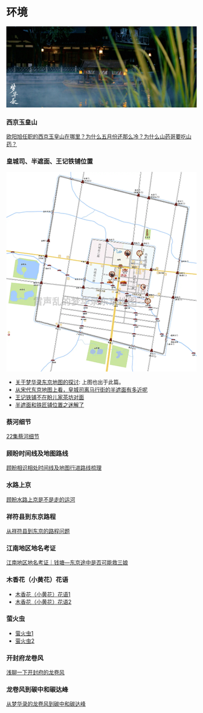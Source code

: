 # 环境

![](/image/kepu/huanjing.jpg)

### 西京玉皇山

[欧阳旭任职的西京玉皇山在哪里？为什么五月份还那么冷？为什么山药哥要吃山药？](https://www.douban.com/group/topic/268736029/?_i=6336943W54s0f1)

### 皇城司、半遮面、王记铁铺位置

![](/image/kepu/map.webp)
* [关于梦华录东京地图的探讨](https://www.douban.com/group/topic/279766730/?start=0&post=ok#last&_i=1251012Rn8heGv): 上图也出于此篇。
* [从宋代东京地图上看，皇城司离马行街的半遮面有多近呢](https://www.douban.com/group/topic/268558915/?_i=6335649W54s0f1)
* [王记铁铺不在盼儿家茶坊对面](https://www.douban.com/group/topic/268403849/?_i=6413709W54s0f1)
* [半遮面和铁匠铺位置之迷解了](https://www.douban.com/group/topic/268923993/?_i=6342501W54s0f1)

### 蔡河细节

[22集蔡河细节](https://www.douban.com/group/topic/269142600/?_i=6342497W54s0f1)

### 顾盼时间线及地图路线

[顾盼相识相处时间线及地图行进路线梳理](https://www.douban.com/group/topic/268444985/?_i=6413649W54s0f1)

### 水路上京

[顾盼水路上京是不是走的运河](https://www.douban.com/group/topic/268510335/?_i=6413703W54s0f1)

### 祥符县到东京路程

[从祥符县到东京的路程问题](https://www.douban.com/group/topic/268365179/?_i=6413450W54s0f1)

### 江南地区地名考证

[江南地区地名考证｜钱塘—东京途中是否可能救三娘](https://www.douban.com/group/topic/268564752/?_i=6413706W54s0f1)

### 木香花（小黄花）花语

* [木香花（小黄花）花语1](https://m.weibo.cn/status/4779905483020044)
* [木香花（小黄花）花语2](https://www.douban.com/group/topic/268756907/?_i=6658729268e7a48)

### 萤火虫

* [萤火虫1](https://www.douban.com/group/topic/268732431/?_i=6342078W54s0f1)
* [萤火虫2](https://www.douban.com/group/topic/268742946/?_i=6413522W54s0f1)

### 开封府龙卷风

[浅聊一下开封府的龙卷风](https://www.douban.com/group/topic/269492440/?_i=6409114W54s0f1)

### 龙卷风到碳中和碳达峰

[从梦华录的龙卷风到碳中和碳达峰](https://mp.weixin.qq.com/s/A3lrZlfNMup163ABlXc4Nw)
